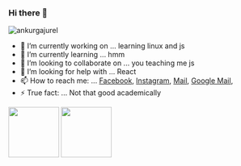 ### Hi there 👋

<p align="left"> <img src="https://komarev.com/ghpvc/?username=ankurgajurel" alt="ankurgajurel" /> </p>

- 🔭 I’m currently working on ... learning linux and js
- 🌱 I’m currently learning ... hmm
- 👯 I’m looking to collaborate on ... you teaching me js
- 🤔 I’m looking for help with ... React 
- 📫 How to reach me: ... <a href="https://facebook.com/theresureishope">Facebook</a>, <a href="https://instagram.com/theresureishope">Instagram</a>, <a href="mailto:ankurgajurel02@gmail.com">Mail</a>, <a href="mailto:ankurgajurel02@gmail.com">Google Mail</a>, 
- ⚡ True fact: ... Not that good academically

<img src="https://github-readme-stats.vercel.app/api?username=ankurgajurel&theme=midnight-purple&count_private=true&show_icons=true" height=100>  <img src="https://github-readme-stats.vercel.app/api/top-langs/?username=ankurgajurel&langs_count=3&theme=midnight-purple&show_icons=true&hide=html,css,glsl" height=100>

